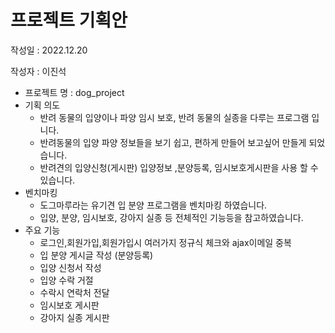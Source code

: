 # 프로젝트 기획안
작성일 : 2022.12.20

작성자 : 이진석


- 프로젝트 명 : dog_project
- 기획 의도 
    - 반려 동물의 입양이나 파양 임시 보호, 반려 동물의 실종을 다루는 
  프로그램 입니다. 
    - 반려동물의 입양 파양 정보들을 보기 쉽고, 편하게  만들어 
  보고싶어 만들게 되었습니다.
    - 반려견의 입양신청(게시판) 입양정보 ,분양등록, 임시보호게시판을 사용 할
수 있습니다.
- 벤치마킹
    - 도그마루라는 유기견 입 분양 프로그램을 벤치마킹 하였습니다.
    - 입양, 분양, 임시보호, 강아지 실종 등 전체적인 기능등을 참고하였습니다.
- 주요 기능
    - 로그인,회원가입,회원가입시 여러가지 정규식 체크와 ajax이메일 중복
    - 입 분양 게시글 작성 (분양등록)
    - 입양 신청서 작성 
    - 입양 수락 거절 
    - 수락시 연락처 전달 
    - 임시보호 게시판 
    - 강아지 실종 게시판 